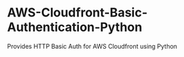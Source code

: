 # AWS-Cloudfront-Basic-Authentication-Python
Provides HTTP Basic Auth for AWS Cloudfront using Python
